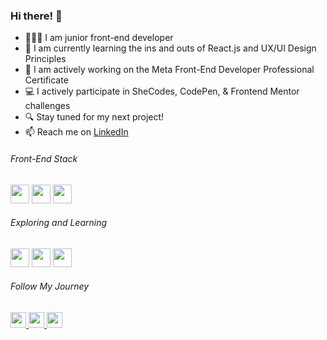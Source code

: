 <h3> Hi there! 👋</h3>
<ul>
<li>👩🏼‍💻 I am junior front-end developer</li>
<li>🌱 I am currently learning the ins and outs of React.js and UX/UI Design Principles</li>
<li>🔭 I am actively working on the Meta Front-End Developer Professional Certificate</li>
  <li>💻 I actively participate in SheCodes, CodePen, & Frontend Mentor challenges</li>
  <li>🔍 Stay tuned for my next project!</li>
<li>📫 Reach me on <a href="https://www.linkedin.com/in/doyonlaura" target="_blank">LinkedIn
<!--   <img src="https://github.com/L-itslocked/L-itslocked/assets/114937668/bd8c5dc9-40ec-4800-af50-7700ab77299a" width="25em"/>  -->
</a></li>
</ul>

<h6>Front-End Stack</h6>
<img src="https://github.com/L-itslocked/L-itslocked/assets/114937668/aa80bc2c-b0b5-4257-9a55-7b331953de1f" width="30em" />
<img src="https://github.com/L-itslocked/L-itslocked/assets/114937668/1546761c-949b-4dbf-8f7c-3e976c019e3e" width="30em"/>
<img src="https://github.com/L-itslocked/L-itslocked/assets/114937668/31b5a861-160b-4052-b06d-e4942fbaeda0" width="30em"/>

<h6>Exploring and Learning</h6>
<img src="https://github.com/L-itslocked/L-itslocked/assets/114937668/b7534459-8b14-4b64-b130-c7ab652a1abc" width="30em" height="30em"/>
<img src="https://github.com/L-itslocked/L-itslocked/assets/114937668/45a7274b-f27c-42d0-8d56-e3e02c295a71" width="30em" height="30em"/> 
<img src="https://github.com/L-itslocked/L-itslocked/assets/114937668/71898f94-9afd-40f7-bf84-76faacda8eec" width="30em" height="30em"/>

<h6>Follow My Journey</h6>
<a href="https://www.frontendmentor.io/profile/L-itslocked" title="Frontend Mentor"><img src="https://github.com/L-itslocked/L-itslocked/assets/114937668/f90f0a45-5df2-44dd-8288-f9686d008e37" width="25em" height="25em"/>  </a>  
<a href="https://codepen.io/Itslocked" title="CodePen"><img src="https://github.com/L-itslocked/L-itslocked/assets/114937668/8f1f89b3-54da-484f-a787-7ec01a0cd387" width="25em" height="25em"/> </a>
<a href="https://www.shecodes.io/graduates/57396-laura-doyon" title="SheCodes"><img src="https://github.com/L-itslocked/L-itslocked/assets/114937668/755a58d0-a563-4f06-9341-6700e3356624" width="25em" height="25em" />  </a>  
<!-- <a href=""><img src="https://github.com/L-itslocked/L-itslocked/assets/114937668/deaaacf8-a7d6-4f4d-9f31-c381a1322608" width="25em" height="25em"/></a> -->


<!--START_SECTION:waka-->
<!--END_SECTION:waka-->


